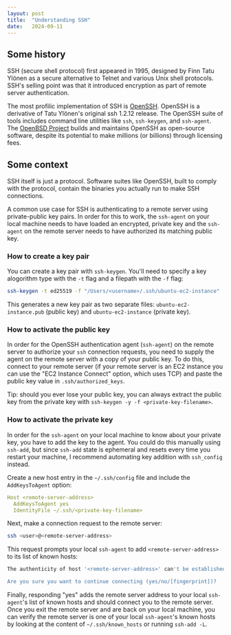 ```yaml
---
layout: post
title:  "Understanding SSH"
date:   2024-09-11
---
```


## Some history

SSH (secure shell protocol) first appeared in 1995, designed by Finn Tatu Ylönen as a secure alternative to Telnet and various Unix shell protocols. SSH's selling point was that it introduced encryption as part of remote server authentication.

The most profilic implementation of SSH is [OpenSSH](https://www.openssh.com/). OpenSSH is a derivative of Tatu Ylönen's original ssh 1.2.12 release. The OpenSSH suite of tools includes command line utilities like `ssh`, `ssh-keygen`, and `ssh-agent`. The [OpenBSD Project](https://www.openbsd.org/) builds and maintains OpenSSH as open-source software, despite its potential to make millions (or billions) through licensing fees.

## Some context

SSH itself is just a protocol. Software suites like OpenSSH, built to comply with the protocol, contain the binaries you actually run to make SSH connections.

A common use case for SSH is authenticating to a remote server using private-public key pairs. In order for this to work, the `ssh-agent` on your local machine needs to have loaded an encrypted, private key and the `ssh-agent` on the remote server needs to have authorized its matching public key.

### How to create a key pair

You can create a key pair with `ssh-keygen`. You'll need to specify a key alogorithm type with the `-t` flag and a filepath with the `-f` flag:

```bash
ssh-keygen -t ed25519 -f "/Users/<username>/.ssh/ubuntu-ec2-instance"
```

This generates a new key pair as two separate files: `ubuntu-ec2-instance.pub` (public key) and `ubuntu-ec2-instance` (private key).

### How to activate the public key

In order for the OpenSSH authentication agent (`ssh-agent`) on the remote server to authorize your `ssh` connection requests, you need to supply the agent on the remote server with a copy of your public key. To do this, connect to your remote server (if your remote server is an EC2 instance you can use the "EC2 Instance Connect" option, which uses TCP) and paste the public key value in `.ssh/authorized_keys`.

Tip: should you ever lose your public key, you can always extract the public key from the private key with `ssh-keygen -y -f <private-key-filename>`.

### How to activate the private key

In order for the `ssh-agent` on your local machine to know about your private key, you have to add the key to the agent. You could do this manually using `ssh-add`, but since `ssh-add` state is ephemeral and resets every time you restart your machine, I recommend automating key addition with `ssh_config` instead.

Create a new host entry in the `~/.ssh/config` file and include the `AddKeysToAgent` option:

```yml
Host <remote-server-address>
  AddKeysToAgent yes
  IdentityFile ~/.ssh/<private-key-filename>
```

Next, make a connection request to the remote server:

```bash
ssh <user>@<remote-server-address>
```

This request prompts your local `ssh-agent` to add `<remote-server-address>` to its list of known hosts:

```bash
The authenticity of host '<remote-server-address>' can't be established.

Are you sure you want to continue connecting (yes/no/[fingerprint])?
```

Finally, responding "yes" adds the remote server address to your local `ssh-agent`'s list of known hosts and should connect you to the remote server. Once you exit the remote server and are back on your local machine, you can verify the remote server is one of your local `ssh-agent`'s known hosts by looking at the content of `~/.ssh/known_hosts` or running `ssh-add -L`.

